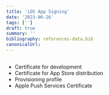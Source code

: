 ```yaml
---
title: 'iOS App Signing'
date: '2023-06-26'
tags: ['']
draft: true
summary: ''
bibliography: references-data.bib
canonicalUrl:
---
```


##

- Certificate for development
- Certificate for App Store distribution
- Provisioning profile
- Apple Push Services Certificate

